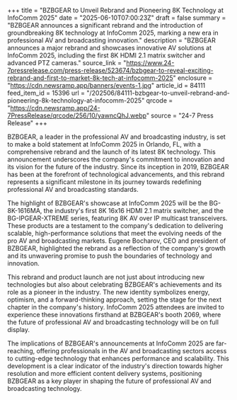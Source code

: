+++
title = "BZBGEAR to Unveil Rebrand and Pioneering 8K Technology at InfoComm 2025"
date = "2025-06-10T07:00:23Z"
draft = false
summary = "BZBGEAR announces a significant rebrand and the introduction of groundbreaking 8K technology at InfoComm 2025, marking a new era in professional AV and broadcasting innovation."
description = "BZBGEAR announces a major rebrand and showcases innovative AV solutions at InfoComm 2025, including the first 8K HDMI 2.1 matrix switcher and advanced PTZ cameras."
source_link = "https://www.24-7pressrelease.com/press-release/523674/bzbgear-to-reveal-exciting-rebrand-and-first-to-market-8k-tech-at-infocomm-2025"
enclosure = "https://cdn.newsramp.app/banners/events-1.jpg"
article_id = 84111
feed_item_id = 15396
url = "/202506/84111-bzbgear-to-unveil-rebrand-and-pioneering-8k-technology-at-infocomm-2025"
qrcode = "https://cdn.newsramp.app/24-7PressRelease/qrcode/256/10/yawncQhJ.webp"
source = "24-7 Press Release"
+++

<p>BZBGEAR, a leader in the professional AV and broadcasting industry, is set to make a bold statement at InfoComm 2025 in Orlando, FL, with a comprehensive rebrand and the launch of its latest 8K technology. This announcement underscores the company's commitment to innovation and its vision for the future of the industry. Since its inception in 2019, BZBGEAR has been at the forefront of technological advancements, and this rebrand represents a significant milestone in its journey towards redefining professional AV and broadcasting standards.</p><p>The highlight of BZBGEAR's showcase at InfoComm 2025 will be the BG-8K-1616MA, the industry's first 8K 16x16 HDMI 2.1 matrix switcher, and the BG-IPGEAR-XTREME series, featuring 8K AV over IP multicast transceivers. These products are a testament to the company's dedication to delivering scalable, high-performance solutions that meet the evolving needs of the pro AV and broadcasting markets. Eugene Bocharov, CEO and president of BZBGEAR, highlighted the rebrand as a reflection of the company's growth and its unwavering promise to push the boundaries of technology and innovation.</p><p>This rebrand and product launch are not just about introducing new technologies but also about celebrating BZBGEAR's achievements and its role as a pioneer in the industry. The new identity symbolizes energy, optimism, and a forward-thinking approach, setting the stage for the next chapter in the company's history. InfoComm 2025 attendees are invited to experience these innovations firsthand at BZBGEAR's booth 2069, where the future of professional AV and broadcasting technology will be on full display.</p><p>The implications of BZBGEAR's announcements at InfoComm 2025 are far-reaching, offering professionals in the AV and broadcasting sectors access to cutting-edge technology that enhances performance and scalability. This development is a clear indicator of the industry's direction towards higher resolution and more efficient content delivery systems, positioning BZBGEAR as a key player in shaping the future of professional AV and broadcasting technology.</p>